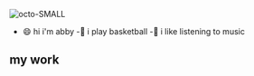 ![octo-SMALL](https://github.com/abby-riley03/abby/assets/155670707/756c9798-36fe-48d2-8c50-80d09185bb69)
- :smile:	hi i'm abby
-:basketball:	i play basketball
-:musical_note:	i like listening to music
 ## my work
